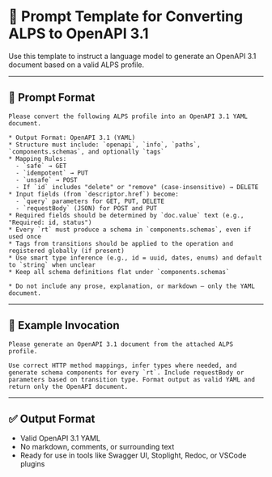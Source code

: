 # 🧠 Prompt Template for Converting ALPS to OpenAPI 3.1

Use this template to instruct a language model to generate an OpenAPI 3.1 document based on a valid ALPS profile.

---

## 🔶 Prompt Format

```text
Please convert the following ALPS profile into an OpenAPI 3.1 YAML document.

* Output Format: OpenAPI 3.1 (YAML)
* Structure must include: `openapi`, `info`, `paths`, `components.schemas`, and optionally `tags`
* Mapping Rules:
  - `safe` → GET
  - `idempotent` → PUT
  - `unsafe` → POST
  - If `id` includes "delete" or "remove" (case-insensitive) → DELETE
* Input fields (from `descriptor.href`) become:
  - `query` parameters for GET, PUT, DELETE
  - `requestBody` (JSON) for POST and PUT
* Required fields should be determined by `doc.value` text (e.g., "Required: id, status")
* Every `rt` must produce a schema in `components.schemas`, even if used once
* Tags from transitions should be applied to the operation and registered globally (if present)
* Use smart type inference (e.g., id = uuid, dates, enums) and default to `string` when unclear
* Keep all schema definitions flat under `components.schemas`

* Do not include any prose, explanation, or markdown — only the YAML document.
```

---

## 🔹 Example Invocation

```text
Please generate an OpenAPI 3.1 document from the attached ALPS profile.

Use correct HTTP method mappings, infer types where needed, and generate schema components for every `rt`. Include requestBody or parameters based on transition type. Format output as valid YAML and return only the OpenAPI document.
```

---

## ✅ Output Format

- Valid OpenAPI 3.1 YAML
- No markdown, comments, or surrounding text
- Ready for use in tools like Swagger UI, Stoplight, Redoc, or VSCode plugins

